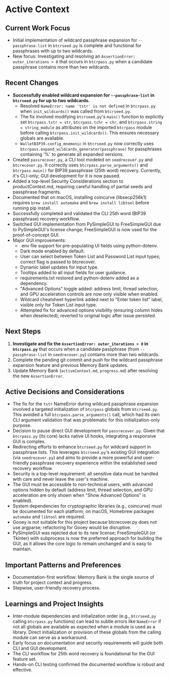 # Active Context

## Current Work Focus
- Initial implementation of wildcard passphrase expansion for `--passphrase-list` in `btcrseed.py` is complete and functional for passphrases with up to two wildcards.
- New focus: Investigating and resolving an `AssertionError: outer_iterations > 0` that occurs in `btcrpass.py` when a candidate passphrase contains more than two wildcards.

## Recent Changes
- **Successfully enabled wildcard expansion for `--passphrase-list` in `btcrseed.py` for up to two wildcards.**
  - Resolved `NameError: name 'tstr' is not defined` in `btcrpass.py` when `init_wildcards()` was called from `btcrseed.py`.
  - The fix involved modifying `btcrseed.py`'s `main()` function to explicitly set `btcrpass.tstr = str`, `btcrpass.tchr = chr`, and `btcrpass.string = string_module` as attributes on the imported `btcrpass` module before calling `btcrpass.init_wildcards()`. This ensures necessary globals are available.
  - `WalletBIP39.config_mnemonic` in `btcrseed.py` now correctly uses `btcrpass.expand_wildcards_generator(passphrase)` for passphrases containing '%' to generate all expanded versions.
- Created `passrecover.py`, a CLI tool modeled on `seedrecover.py` and `btcrecover.py`. It correctly uses `btcrpass.parse_arguments()` and `btcrpass.main()` for BIP39 passphrase (25th word) recovery. Currently, it's CLI-only; GUI development for it is now paused.
- Added a top-level Security Considerations section to productContext.md, requiring careful handling of partial seeds and passphrase fragments.
- Documented that on macOS, installing coincurve (libsecp256k1) requires `brew install automake` and `brew install libtool` before running pip install.
- Successfully completed and validated the CLI 25th word (BIP39 passphrase) recovery workflow.
- Switched GUI implementation from PySimpleGUI to FreeSimpleGUI due to PySimpleGUI's license change; FreeSimpleGUI is now used for the proof-of-concept GUI.
- Major GUI improvements:
  - .env file support for pre-populating UI fields using python-dotenv.
  - Dark mode enabled by default.
  - User can select between Token List and Password List input types; correct flag is passed to btcrecover.
  - Dynamic label updates for input type.
  - Tooltips added to all input fields for user guidance.
  - requirements.txt restored and python-dotenv added as a dependency.
  - "Advanced Options" toggle added: address limit, thread selection, and GPU acceleration controls are now only visible when enabled.
  - Wildcard cheatsheet hyperlink added next to "Enter token list" label, visible only for Token List input type.
  - Attempted fix for advanced options visibility (ensuring column hides when deselected); reverted to original logic after issue persisted.

## Next Steps
1. **Investigate and fix the `AssertionError: outer_iterations > 0` in `btcrpass.py`** that occurs when a candidate passphrase (from `--passphrase-list` in `seedrecover.py`) contains more than two wildcards.
2. Complete the pending git commit and push for the wildcard passphrase expansion feature and previous Memory Bank updates.
3. Update Memory Bank (`activeContext.md`, `progress.md`) after resolving the new `AssertionError`.

## Active Decisions and Considerations
- The fix for the `tstr` NameError during wildcard passphrase expansion involved a targeted initialization of `btcrpass` globals from `btcrseed.py`. This avoided a full `btcrpass.parse_arguments()` call, which had its own CLI argument validation that was problematic for this initialization-only purpose.
- Decision to pause direct GUI development for `passrecover.py`. Given that `btcrpass.py` (its core) lacks native UI hooks, integrating a responsive GUI is complex.
- Redirecting efforts to enhance `btcrseed.py` for wildcard support in passphrase lists. This leverages `btcrseed.py`'s existing GUI integration (via `seedrecover.py`) and aims to provide a more powerful and user-friendly passphrase recovery experience within the established seed recovery workflow.
- Security is a top-level requirement: all sensitive data must be handled with care and never leave the user's machine.
- The GUI must be accessible to non-technical users, with advanced options hidden by default (address limit, thread selection, and GPU acceleration are only shown when "Show Advanced Options" is enabled).
- System dependencies for cryptographic libraries (e.g., coincurve) must be documented for each platform; on macOS, Homebrew packages `automake` and `libtool` are required.
- Gooey is not suitable for this project because btcrecover.py does not use argparse; refactoring for Gooey would be disruptive.
- PySimpleGUI was rejected due to its new license; FreeSimpleGUI (or Tkinter) with subprocess is now the preferred approach for building the GUI, as it allows the core logic to remain unchanged and is easy to maintain.

## Important Patterns and Preferences
- Documentation-first workflow: Memory Bank is the single source of truth for project context and progress.
- Stepwise, user-friendly recovery process.

## Learnings and Project Insights
- Inter-module dependencies and initialization order (e.g., `btcrseed.py` calling `btcrpass.py` functions) can lead to subtle errors like `NameError` if not all globals are available as expected when a module is used as a library. Direct initialization or provision of these globals from the calling module can serve as a workaround.
- Early focus on documentation and security requirements will guide both CLI and GUI development.
- The CLI workflow for 25th word recovery is foundational for the GUI feature set.
- Hands-on CLI testing confirmed the documented workflow is robust and effective.
